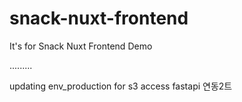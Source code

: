 # snack-nuxt-frontend
It's for Snack Nuxt Frontend Demo

.........

updating env_production for s3 access
fastapi 연동2트
